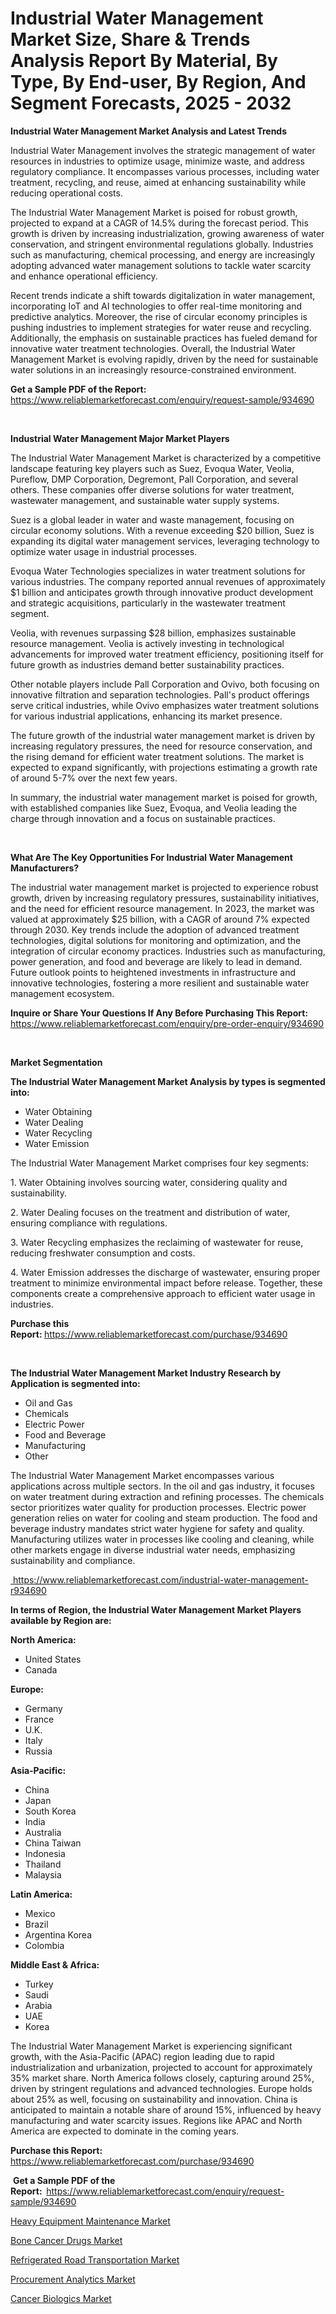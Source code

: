<p><h1>Industrial Water Management Market Size, Share & Trends Analysis Report By Material, By Type, By End-user, By Region, And Segment Forecasts, 2025 - 2032</h1></p><p><strong>Industrial Water Management Market Analysis and Latest Trends</strong></p>
<p><p>Industrial Water Management involves the strategic management of water resources in industries to optimize usage, minimize waste, and address regulatory compliance. It encompasses various processes, including water treatment, recycling, and reuse, aimed at enhancing sustainability while reducing operational costs.</p><p>The Industrial Water Management Market is poised for robust growth, projected to expand at a CAGR of 14.5% during the forecast period. This growth is driven by increasing industrialization, growing awareness of water conservation, and stringent environmental regulations globally. Industries such as manufacturing, chemical processing, and energy are increasingly adopting advanced water management solutions to tackle water scarcity and enhance operational efficiency.</p><p>Recent trends indicate a shift towards digitalization in water management, incorporating IoT and AI technologies to offer real-time monitoring and predictive analytics. Moreover, the rise of circular economy principles is pushing industries to implement strategies for water reuse and recycling. Additionally, the emphasis on sustainable practices has fueled demand for innovative water treatment technologies. Overall, the Industrial Water Management Market is evolving rapidly, driven by the need for sustainable water solutions in an increasingly resource-constrained environment.</p></p>
<p><strong>Get a Sample PDF of the Report:&nbsp;</strong> <a href="https://www.reliablemarketforecast.com/enquiry/request-sample/934690?utm_campaign=1890&utm_medium=2&utm_source=Github&utm_content=ia&utm_term=07032025&utm_id=industrial-water-management">https://www.reliablemarketforecast.com/enquiry/request-sample/934690</a></p>
<p>&nbsp;</p>
<p><strong>Industrial Water Management Major Market Players</strong></p>
<p><p>The Industrial Water Management Market is characterized by a competitive landscape featuring key players such as Suez, Evoqua Water, Veolia, Pureflow, DMP Corporation, Degremont, Pall Corporation, and several others. These companies offer diverse solutions for water treatment, wastewater management, and sustainable water supply systems.</p><p>Suez is a global leader in water and waste management, focusing on circular economy solutions. With a revenue exceeding $20 billion, Suez is expanding its digital water management services, leveraging technology to optimize water usage in industrial processes.</p><p>Evoqua Water Technologies specializes in water treatment solutions for various industries. The company reported annual revenues of approximately $1 billion and anticipates growth through innovative product development and strategic acquisitions, particularly in the wastewater treatment segment.</p><p>Veolia, with revenues surpassing $28 billion, emphasizes sustainable resource management. Veolia is actively investing in technological advancements for improved water treatment efficiency, positioning itself for future growth as industries demand better sustainability practices.</p><p>Other notable players include Pall Corporation and Ovivo, both focusing on innovative filtration and separation technologies. Pall's product offerings serve critical industries, while Ovivo emphasizes water treatment solutions for various industrial applications, enhancing its market presence.</p><p>The future growth of the industrial water management market is driven by increasing regulatory pressures, the need for resource conservation, and the rising demand for efficient water treatment solutions. The market is expected to expand significantly, with projections estimating a growth rate of around 5-7% over the next few years.</p><p>In summary, the industrial water management market is poised for growth, with established companies like Suez, Evoqua, and Veolia leading the charge through innovation and a focus on sustainable practices.</p></p>
<p>&nbsp;</p>
<p><strong>What Are The Key Opportunities For Industrial Water Management Manufacturers?</strong></p>
<p><p>The industrial water management market is projected to experience robust growth, driven by increasing regulatory pressures, sustainability initiatives, and the need for efficient resource management. In 2023, the market was valued at approximately $25 billion, with a CAGR of around 7% expected through 2030. Key trends include the adoption of advanced treatment technologies, digital solutions for monitoring and optimization, and the integration of circular economy practices. Industries such as manufacturing, power generation, and food and beverage are likely to lead in demand. Future outlook points to heightened investments in infrastructure and innovative technologies, fostering a more resilient and sustainable water management ecosystem.</p></p>
<p><strong>Inquire or Share Your Questions If Any Before Purchasing This Report:</strong> <a href="https://www.reliablemarketforecast.com/enquiry/pre-order-enquiry/934690?utm_campaign=1890&utm_medium=2&utm_source=Github&utm_content=ia&utm_term=07032025&utm_id=industrial-water-management">https://www.reliablemarketforecast.com/enquiry/pre-order-enquiry/934690</a></p>
<p>&nbsp;</p>
<p><strong>Market Segmentation</strong></p>
<p><strong>The Industrial Water Management Market Analysis by types is segmented into:</strong></p>
<p><ul><li>Water Obtaining</li><li>Water Dealing</li><li>Water Recycling</li><li>Water Emission</li></ul></p>
<p><p>The Industrial Water Management Market comprises four key segments: </p><p>1. Water Obtaining involves sourcing water, considering quality and sustainability.</p><p>2. Water Dealing focuses on the treatment and distribution of water, ensuring compliance with regulations.</p><p>3. Water Recycling emphasizes the reclaiming of wastewater for reuse, reducing freshwater consumption and costs.</p><p>4. Water Emission addresses the discharge of wastewater, ensuring proper treatment to minimize environmental impact before release. Together, these components create a comprehensive approach to efficient water usage in industries.</p></p>
<p><strong>Purchase this Report:&nbsp;</strong><a href="https://www.reliablemarketforecast.com/purchase/934690?utm_campaign=1890&utm_medium=2&utm_source=Github&utm_content=ia&utm_term=07032025&utm_id=industrial-water-management">https://www.reliablemarketforecast.com/purchase/934690</a></p>
<p>&nbsp;</p>
<p><strong>The Industrial Water Management Market Industry Research by Application is segmented into:</strong></p>
<p><ul><li>Oil and Gas</li><li>Chemicals</li><li>Electric Power</li><li>Food and Beverage</li><li>Manufacturing</li><li>Other</li></ul></p>
<p><p>The Industrial Water Management Market encompasses various applications across multiple sectors. In the oil and gas industry, it focuses on water treatment during extraction and refining processes. The chemicals sector prioritizes water quality for production processes. Electric power generation relies on water for cooling and steam production. The food and beverage industry mandates strict water hygiene for safety and quality. Manufacturing utilizes water in processes like cooling and cleaning, while other markets engage in diverse industrial water needs, emphasizing sustainability and compliance.</p></p>
<p><a href="https://www.reliablemarketforecast.com/industrial-water-management-r934690?utm_campaign=1890&utm_medium=2&utm_source=Github&utm_content=ia&utm_term=07032025&utm_id=industrial-water-management">&nbsp;https://www.reliablemarketforecast.com/industrial-water-management-r934690</a></p>
<p><strong>In terms of Region, the Industrial Water Management Market Players available by Region are:</strong></p>
<p>
    <p> <strong> North America: </strong>
        <ul>
            <li>United States</li>
            <li>Canada</li>
        </ul>
        </p> 
    <p> <strong> Europe: </strong>
        <ul>
            <li>Germany</li>
            <li>France</li>
            <li>U.K.</li>
            <li>Italy</li>
            <li>Russia</li>
        </ul>
        </p> 
    <p> <strong> Asia-Pacific: </strong>
        <ul>
            <li>China</li>
            <li>Japan</li>
            <li>South Korea</li>
            <li>India</li>
            <li>Australia</li>
            <li>China Taiwan</li>
            <li>Indonesia</li>
            <li>Thailand</li>
            <li>Malaysia</li>
        </ul>
        </p> 
    <p> <strong> Latin America: </strong>
        <ul>
            <li>Mexico</li>
            <li>Brazil</li>
            <li>Argentina Korea</li>
            <li>Colombia</li>
        </ul>
        </p> 
    <p> <strong> Middle East & Africa: </strong>
        <ul>
            <li>Turkey</li>
            <li>Saudi</li>
            <li>Arabia</li>
            <li>UAE</li>
            <li>Korea</li>
        </ul>
    </p>
    </p>
<p><p>The Industrial Water Management Market is experiencing significant growth, with the Asia-Pacific (APAC) region leading due to rapid industrialization and urbanization, projected to account for approximately 35% market share. North America follows closely, capturing around 25%, driven by stringent regulations and advanced technologies. Europe holds about 25% as well, focusing on sustainability and innovation. China is anticipated to maintain a notable share of around 15%, influenced by heavy manufacturing and water scarcity issues. Regions like APAC and North America are expected to dominate in the coming years.</p></p>
<p><strong>Purchase this Report: </strong><a href="https://www.reliablemarketforecast.com/purchase/934690?utm_campaign=1890&utm_medium=2&utm_source=Github&utm_content=ia&utm_term=07032025&utm_id=industrial-water-management">https://www.reliablemarketforecast.com/purchase/934690</a></p>
<p>&nbsp;<strong>Get a Sample PDF of the Report:&nbsp;&nbsp;</strong><a href="https://www.reliablemarketforecast.com/enquiry/request-sample/934690?utm_campaign=1890&utm_medium=2&utm_source=Github&utm_content=ia&utm_term=07032025&utm_id=industrial-water-management">https://www.reliablemarketforecast.com/enquiry/request-sample/934690</a></p>
<p><strong></strong></p>
<p><p><a href="https://github.com/lelahokendo/Market-Research-Report-List-1/blob/main/heavy-equipment-maintenance-market.md?utm_campaign=1890&utm_medium=2&utm_source=Github&utm_content=ia&utm_term=07032025&utm_id=industrial-water-management">Heavy Equipment Maintenance Market</a></p><p><a href="https://github.com/stunzkocotpv/Market-Research-Report-List-1/blob/main/bone-cancer-drugs-market.md?utm_campaign=1890&utm_medium=2&utm_source=Github&utm_content=ia&utm_term=07032025&utm_id=industrial-water-management">Bone Cancer Drugs Market</a></p><p><a href="https://github.com/lylyparadise/Market-Research-Report-List-6/blob/main/refrigerated-road-transportation-market.md?utm_campaign=1890&utm_medium=2&utm_source=Github&utm_content=ia&utm_term=07032025&utm_id=industrial-water-management">Refrigerated Road Transportation Market</a></p><p><a href="https://github.com/wantadhagino/Market-Research-Report-List-1/blob/main/procurement-analytics-market.md?utm_campaign=1890&utm_medium=2&utm_source=Github&utm_content=ia&utm_term=07032025&utm_id=industrial-water-management">Procurement Analytics Market</a></p><p><a href="https://github.com/hatlepigna2s/Market-Research-Report-List-1/blob/main/cancer-biologics-market.md?utm_campaign=1890&utm_medium=2&utm_source=Github&utm_content=ia&utm_term=07032025&utm_id=industrial-water-management">Cancer Biologics Market</a></p></p>